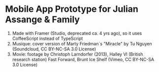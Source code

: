# Mobile App Prototype for Julian Assange & Family

1. Made with Framer (Studio, deprecated ca. 4 yrs ago), so it uses CoffeeScript instead of TypeScript
2. Musique: cover version of Marty Friedman´s "Miracle" by Tu Nguyen (Soundcloud, CC BY-NC-SA 3.0 License)
3. Movie: footage by Christoph Larndorfer (2013), Halley VI (British research station) Fast Forward, Brunt Ice Shelf (Vimeo, CC BY-NC-SA 3.0 License)

